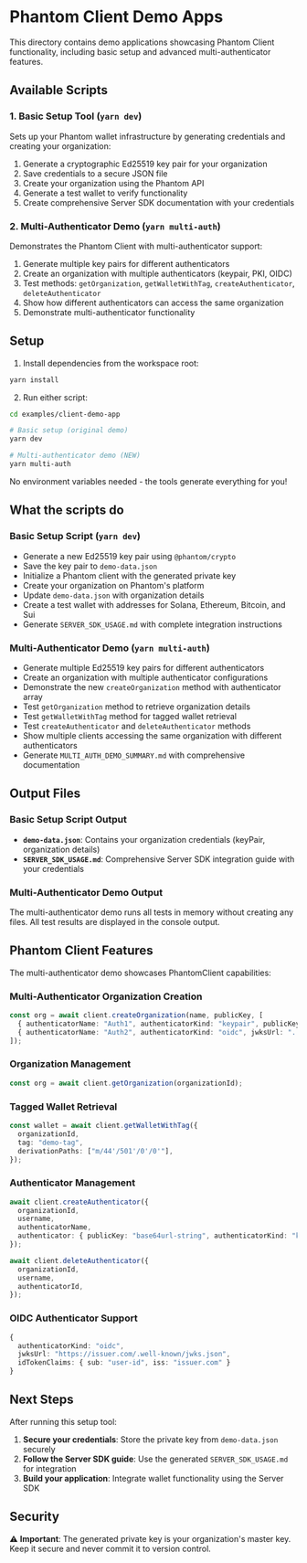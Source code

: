 # Phantom Client Demo Apps

This directory contains demo applications showcasing Phantom Client functionality, including basic setup and advanced multi-authenticator features.

## Available Scripts

### 1. Basic Setup Tool (`yarn dev`)

Sets up your Phantom wallet infrastructure by generating credentials and creating your organization:

1. Generate a cryptographic Ed25519 key pair for your organization
2. Save credentials to a secure JSON file
3. Create your organization using the Phantom API
4. Generate a test wallet to verify functionality
5. Create comprehensive Server SDK documentation with your credentials

### 2. Multi-Authenticator Demo (`yarn multi-auth`)

Demonstrates the Phantom Client with multi-authenticator support:

1. Generate multiple key pairs for different authenticators
2. Create an organization with multiple authenticators (keypair, PKI, OIDC)
3. Test methods: `getOrganization`, `getWalletWithTag`, `createAuthenticator`, `deleteAuthenticator`
4. Show how different authenticators can access the same organization
5. Demonstrate multi-authenticator functionality

## Setup

1. Install dependencies from the workspace root:

```bash
yarn install
```

2. Run either script:

```bash
cd examples/client-demo-app

# Basic setup (original demo)
yarn dev

# Multi-authenticator demo (NEW)
yarn multi-auth
```

No environment variables needed - the tools generate everything for you!

## What the scripts do

### Basic Setup Script (`yarn dev`)

- Generate a new Ed25519 key pair using `@phantom/crypto`
- Save the key pair to `demo-data.json`
- Initialize a Phantom client with the generated private key
- Create your organization on Phantom's platform
- Update `demo-data.json` with organization details
- Create a test wallet with addresses for Solana, Ethereum, Bitcoin, and Sui
- Generate `SERVER_SDK_USAGE.md` with complete integration instructions

### Multi-Authenticator Demo (`yarn multi-auth`)

- Generate multiple Ed25519 key pairs for different authenticators
- Create an organization with multiple authenticator configurations
- Demonstrate the new `createOrganization` method with authenticator array
- Test `getOrganization` method to retrieve organization details
- Test `getWalletWithTag` method for tagged wallet retrieval
- Test `createAuthenticator` and `deleteAuthenticator` methods
- Show multiple clients accessing the same organization with different authenticators
- Generate `MULTI_AUTH_DEMO_SUMMARY.md` with comprehensive documentation

## Output Files

### Basic Setup Script Output

- **`demo-data.json`**: Contains your organization credentials (keyPair, organization details)
- **`SERVER_SDK_USAGE.md`**: Comprehensive Server SDK integration guide with your credentials

### Multi-Authenticator Demo Output

The multi-authenticator demo runs all tests in memory without creating any files. All test results are displayed in the console output.

## Phantom Client Features

The multi-authenticator demo showcases PhantomClient capabilities:

### Multi-Authenticator Organization Creation

```typescript
const org = await client.createOrganization(name, publicKey, [
  { authenticatorName: "Auth1", authenticatorKind: "keypair", publicKey: "...", algorithm: "Ed25519" },
  { authenticatorName: "Auth2", authenticatorKind: "oidc", jwksUrl: "...", idTokenClaims: {...} }
]);
```

### Organization Management

```typescript
const org = await client.getOrganization(organizationId);
```

### Tagged Wallet Retrieval

```typescript
const wallet = await client.getWalletWithTag({
  organizationId,
  tag: "demo-tag",
  derivationPaths: ["m/44'/501'/0'/0'"],
});
```

### Authenticator Management

```typescript
await client.createAuthenticator({
  organizationId,
  username,
  authenticatorName,
  authenticator: { publicKey: "base64url-string", authenticatorKind: "keypair", algorithm: "Ed25519" },
});

await client.deleteAuthenticator({
  organizationId,
  username,
  authenticatorId,
});
```

### OIDC Authenticator Support

```typescript
{
  authenticatorKind: "oidc",
  jwksUrl: "https://issuer.com/.well-known/jwks.json",
  idTokenClaims: { sub: "user-id", iss: "issuer.com" }
}
```

## Next Steps

After running this setup tool:

1. **Secure your credentials**: Store the private key from `demo-data.json` securely
2. **Follow the Server SDK guide**: Use the generated `SERVER_SDK_USAGE.md` for integration
3. **Build your application**: Integrate wallet functionality using the Server SDK

## Security

⚠️ **Important**: The generated private key is your organization's master key. Keep it secure and never commit it to version control.
